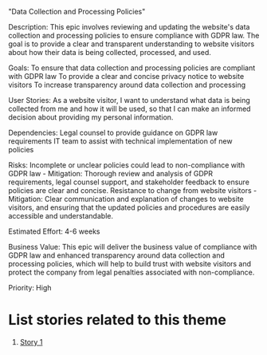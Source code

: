 "Data Collection and Processing Policies"

Description: This epic involves reviewing and updating the website's data collection and processing policies to ensure compliance with GDPR law. The goal is to provide a clear and transparent understanding to website visitors about how their data is being collected, processed, and used.

Goals: 
    To ensure that data collection and processing policies are compliant with GDPR law
    To provide a clear and concise privacy notice to website visitors
    To increase transparency around data collection and processing

User Stories: As a website visitor, I want to understand what data is being collected from me and how it will be used, so that I can make an informed decision about providing my personal information.

Dependencies: 
    Legal counsel to provide guidance on GDPR law requirements
    IT team to assist with technical implementation of new policies

Risks: 
    Incomplete or unclear policies could lead to non-compliance with GDPR law - Mitigation: Thorough review and analysis of GDPR requirements, legal counsel support, and stakeholder feedback to ensure policies are clear and concise.
    Resistance to change from website visitors - Mitigation: Clear communication and explanation of changes to website visitors, and ensuring that the updated policies and procedures are easily accessible and understandable.

Estimated Effort: 4-6 weeks

Business Value: This epic will deliver the business value of compliance with GDPR law and enhanced transparency around data collection and processing policies, which will help to build trust with website visitors and protect the company from legal penalties associated with non-compliance.

Priority: High

# List stories related to this theme
1. [Story 1](documentation/templates/theme/initiatives/epics/stories/Data%20Collection%20Story1.md)